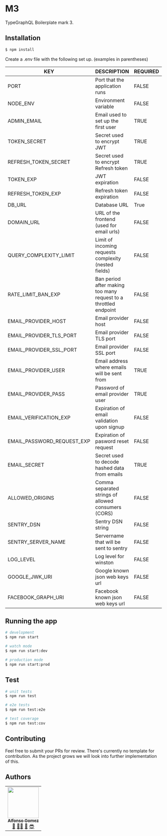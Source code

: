 # M3

TypeGraphQL Boilerplate mark 3.

## Installation

```bash
$ npm install
```

Create a .env file with the following set up. (examples in parentheses)

| KEY | DESCRIPTION | REQUIRED | DEFAULT
| ------ | ------ | ------ | --------- |
PORT| Port that the application runs | FALSE | 3002
NODE_ENV| Environment variable | FALSE | development
ADMIN_EMAIL | Email used to set up the first user | TRUE |
TOKEN_SECRET | Secret used to encrypt JWT | TRUE
REFRESH_TOKEN_SECRET | Secret used to encrypt Refresh token | TRUE
TOKEN_EXP | JWT expiration | FALSE | 15m
REFRESH_TOKEN_EXP | Refresh token expiration | FALSE | 1d
DB_URL | Database URL | True |
DOMAIN_URL | URL of the frontend (used for email urls) | FALSE | http://localhost
QUERY_COMPLEXITY_LIMIT | Limit of incoming requests complexity (nested fields) | FALSE | 20
RATE_LIMIT_BAN_EXP | Ban period after making too many request to a throttled endpoint | FALSE | 5h
EMAIL_PROVIDER_HOST | Email provider host | FALSE | smtp.gmail.com
EMAIL_PROVIDER_TLS_PORT | Email provider TLS port | FALSE | 587
EMAIL_PROVIDER_SSL_PORT | Email provider SSL port | FALSE | 465
EMAIL_PROVIDER_USER | Email address where emails will be sent from | TRUE |
EMAIL_PROVIDER_PASS | Password of email provider user | TRUE | 
EMAIL_VERIFICATION_EXP | Expiration of email validation upon signup | FALSE | 1w
EMAIL_PASSWORD_REQUEST_EXP | Expiration of pasword reset request | FALSE | 1d
EMAIL_SECRET | Secret used to decode hashed data from emails | TRUE |
ALLOWED_ORIGINS | Comma separated strings of allowed consumers (CORS) | FALSE |
SENTRY_DSN | Sentry DSN string | FALSE | 
SENTRY_SERVER_NAME | Servername that will be sent to sentry | FALSE
LOG_LEVEL | Log level for winston | FALSE | defaults to `verbose` in development and `error` in production
GOOGLE_JWK_URI | Google known json web keys url | FALSE | default https://www.googleapis.com/oauth2/v3/certs
FACEBOOK_GRAPH_URI | Facebook known json web keys url | FALSE | default https://www.facebook.com/.well-known/oauth/openid/jwks/
## Running the app

```bash
# development
$ npm run start

# watch mode
$ npm run start:dev

# production mode
$ npm run start:prod
```

## Test

```bash
# unit tests
$ npm run test

# e2e tests
$ npm run test:e2e

# test coverage
$ npm run test:cov
```
## Contributing

Feel free to submit your PRs for review. There's currently no template for contribution. As the project grows we will look into further implementation of this.

## Authors

<!-- prettier-ignore -->
<table><tr><td align="center"><a href="http://victorstein.github.io"><img src="https://avatars3.githubusercontent.com/u/11080740?v=3" width="100px;" /><br /><sub><b>Alfonso Gomez</b></sub></a><br /><a href="#question" title="Answering Questions">💬</a> <a href="#" title="Documentation">📖</a><a href="#tool" title="Tools">🔧</a> <a href="#review" title="Reviewed Pull Requests">👀</a> <a href="#maintenance" title="Maintenance">😎</a></td></table>